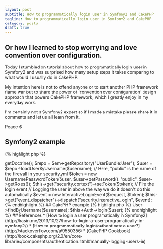 ```yaml
---
layout: post
subtitle: How to programmatically login user in Symfony2 and CakePHP
tagline: How to programmatically login user in Symfony2 and CakePHP
category: posts
draft: true
---
```


## Or how I learned to stop worrying and love convention over configuration.

Today I stumbled on tutorial about how to programatically login user in Symfony2 and was surprised how many setup steps it takes comparing to what would I usually do in CakePHP.

My intention here is not to offend anyone or to start another PHP framework flame war but to share the power of 'convention over configuration' design approach that powers CakePHP framework, which I greatly enjoy in my everyday work.

I'm certainly not a Symfony2 expert so if I made a mistake please share it in comments and let us all learn from it.

Peace ☮

## Symfony2 example

{% highlight php %}
<?php
use Symfony\Component\EventDispatcher\EventDispatcher,
    Symfony\Component\Security\Core\Authentication\Token\UsernamePasswordToken,
    Symfony\Component\Security\Http\Event\InteractiveLoginEvent;

$em = $this->getDoctrine();
$repo = $em->getRepository("UserBundle:User");
$user = $repo->loadUserByUsername($username);

// Here, "public" is the name of the firewall in your security.yml
$token = new UsernamePasswordToken($user, $user->getPassword(), "public", $user->getRoles());
$this->get("security.context")->setToken($token);

// Fire the login event
// Logging the user in above the way we do it doesn't do this automatically
$event = new InteractiveLoginEvent($request, $token);
$this->get("event_dispatcher")->dispatch("security.interactive_login", $event);
{% endhighlight %}

## CakePHP example

{% highlight php %}
<?php
$user = $this->User->findByUsername($username);
$this->Auth->login($user);
{% endhighlight %}

## References
* [How to login a user programatically in Symfony2](http://hasin.me/2013/10/27/how-to-login-a-user-programatically-in-symfony2/)
* [How to programmatically login/authenticate a user?](http://stackoverflow.com/a/9550356)
* [CakePHP Cookbook](http://book.cakephp.org/2.0/en/core-libraries/components/authentication.html#manually-logging-users-in)